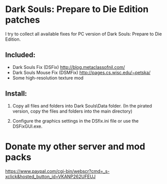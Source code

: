 Dark Souls: Prepare to Die Edition patches
=====================================
I try to collect all available fixes for PC version of Dark Souls: Prepare to Die Edition.

Included:
-
- Dark Souls Fix (DSFix) http://blog.metaclassofnil.com/
- Dark Souls Mouse Fix (DSMFix) http://pages.cs.wisc.edu/~petska/
- Some high-resolution texture mod

Install:
-
1. Copy all files and folders into Dark Souls\Data folder.
(In the pirated version, copy the files and folders into the main directory)

2. Configure the graphics settings in the DSfix.ini file or use the DSFixGUI.exe.


Donate my other server and mod packs
=
https://www.paypal.com/cgi-bin/webscr?cmd=_s-xclick&hosted_button_id=VKANP262UFEUJ
